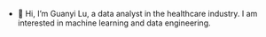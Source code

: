 - 👋 Hi, I’m Guanyi Lu, a data analyst in the healthcare industry. I am interested in machine learning and data engineering. 
<!---
guanyi825/guanyi825 is a ✨ special ✨ repository because its `README.md` (this file) appears on your GitHub profile.
You can click the Preview link to take a look at your changes.
--->
